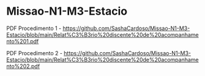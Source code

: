 # Missao-N1-M3-Estacio
 PDF Procedimento 1 - https://github.com/SashaCardoso/Missao-N1-M3-Estacio/blob/main/Relat%C3%B3rio%20discente%20de%20acompanhamento%201.pdf
 
 PDF Procedimento 2 - https://github.com/SashaCardoso/Missao-N1-M3-Estacio/blob/main/Relat%C3%B3rio%20discente%20de%20acompanhamento%202.pdf